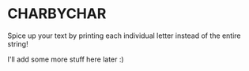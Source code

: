 # CHARBYCHAR

Spice up your text by printing each individual letter instead of the entire string!

I'll add some more stuff here later :)
